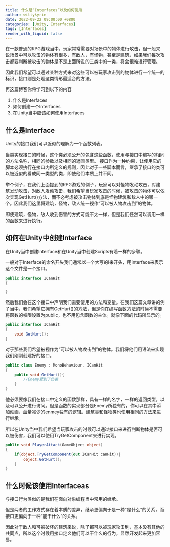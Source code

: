 ```yaml
---
title: 什么是“Interfaces”以及如何使用
author: wittykyrie
date: 2022-09-22 09:00:00 +0800
categories: [Unity, Interfaces]
tags: [Interfaces]
render_with_liquid: false
---
```


在一款普通的RPG游戏当中，玩家常常需要对场景中的物体进行攻击，但一般来说场景中可以攻击的物体有很多，有敌人，有怪物，甚至是建筑，如果我们每次攻击都要判断被攻击的物体是不是上面所说的三类中的一类，将会很难进行管理。

因此我们希望可以通过某种方式来对这些可以被玩家攻击到的物体进行一个统一的标识，接口则是处理这类情形最适合的方法。

再这篇博客你将学习到以下的内容
1. 什么是Interfaces
2. 如何创建一个Interfaces
3. 在Unity当中应该如何使用Interfaces

## 什么是Interface

Unity的接口我们可以近似的理解为一个函数列表。

当类实现接口的时候，这个类必须公开的包含这些函数，使用与接口中编写的相同的方法名称，相同的参数以及相同的返回类型。
接口作为一种约束，让使用它的脚本必须执行在接口内所定义的规则，因此对于一些脚本而言，继承了接口的类可以被近似的看成同一类型的类，即使他们本质上并不同。

举个例子，在我们上面提到的RPG游戏的例子，玩家可以对怪物发动攻击，对建筑发动攻击，对敌人发动攻击，我们希望当玩家攻击的时候，被攻击的物体可以依次实现GetHurt()方法，而不必考虑被攻击物体到底是怪物建筑和敌人中的哪一个。因此我们这里将建筑，怪物，敌人统一视作“可以被人物攻击到”的物体。

即使建筑，怪物，敌人收到伤害的方式可能不太一样，但是我们任然可以调用一样的函数来进行执行。


## 如何在Unity中创建Interface

在Unity当中创建Interface和在Unity当中创建Scripts有着一样的步骤。

一般对于Interface的命名开头我们通常以一个大写的I来开头，用interface来表示这个文件是一个接口。

```c#
public interface ICanHit
{

}
```

然后我们会在这个接口中声明我们需要使用的方法和变量。在我们这篇文章讲的例子当中，我们希望它拥有GetHurt()的方法，但是你在编写函数方法的时候不需要将函数的权限设置为public，也不用包含函数的主体。就像下面的代码所显示的。
```c#
public interface ICanHit
{
    void GetHurt();
}
```
对于那些我们希望被视作为“可以被人物攻击到”的物体。我们将他们用语法来实现我们刚刚创建好的接口。
```c#
public class Enemy : MonoBehaviour, ICanHit
{
    public void GetHurt(){
        //Enemy受到了伤害
    }
}
```
他必须要像我们在接口中定义的函数那样，具有一样的名字，一样的返回类型，以及可以公开进行访问。但是函数的实现部分是Enemy所独有的，你可以在其中添加动画，血量减少的enmey独有的逻辑。建筑类和怪物类也使用相同的方法来进行继承。

所以在Unity当中我们希望当玩家攻击的时候可以通过接口来进行判断物体是否可以被伤害，我们可以使用TryGetComponent来进行实现。
```c#
public void PlayerAttack(GameObject object)
{
    if(object.TryGetComponent(out ICanHit canHit)){
        object.GetHurt();
    }
}
```

 ## 什么时候该使用Interfaceas

 与接口行为类似的是我们在面向对象编程当中常用的继承。

 但是两者的工作方式存在着本质的差异，继承更偏向于是一种“是什么”的关系，而接口更偏向于一种“能干什么”的关系。

 因此对于敌人和可被破坏的建筑来说，除了都可以被玩家攻击到，基本没有其他的共同点，所以这个时候用接口定义他们可以干什么的行为，显然开发起来更加容易。